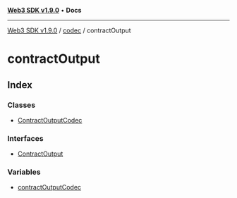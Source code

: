 [**Web3 SDK v1.9.0**](../../../../README.md) • **Docs**

***

[Web3 SDK v1.9.0](../../../../globals.md) / [codec](../../README.md) / contractOutput

# contractOutput

## Index

### Classes

- [ContractOutputCodec](classes/ContractOutputCodec.md)

### Interfaces

- [ContractOutput](interfaces/ContractOutput.md)

### Variables

- [contractOutputCodec](variables/contractOutputCodec.md)
